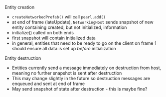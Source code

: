 Entity creation

- `createNetworkedPrefab()` will call `pearl.add()`
- at end of frame (lateUpdate), `NetworkingHost` sends snapshot of new entity containing created, but not initialized, information
- initialize() called on both ends
- first snapshot will contain initialized data
- in general, entities that need to be ready to go on the client on frame 1 should ensure all data is set up _before_ initialization

Entity destruction

- Entities currently send a message immediately on destruction from host, meaning no further snapshot is sent after destruction
- This may change slightly in the future so destruction messages are enqueued and sent at end of frame
- May send snapshot of state after destruction - this is maybe fine?
